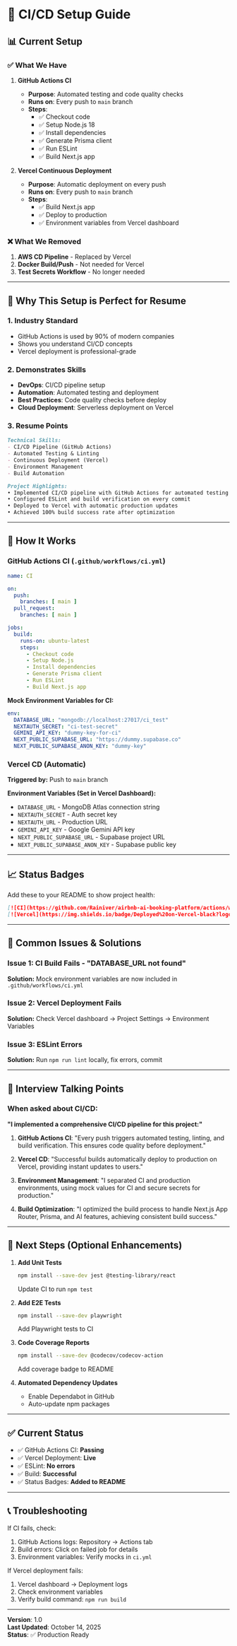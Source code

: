 # 🔧 CI/CD Setup Guide

## 📊 Current Setup

### ✅ What We Have

1. **GitHub Actions CI**
   - **Purpose**: Automated testing and code quality checks
   - **Runs on**: Every push to `main` branch
   - **Steps**:
     - ✅ Checkout code
     - ✅ Setup Node.js 18
     - ✅ Install dependencies
     - ✅ Generate Prisma client
     - ✅ Run ESLint
     - ✅ Build Next.js app

2. **Vercel Continuous Deployment**
   - **Purpose**: Automatic deployment on every push
   - **Runs on**: Every push to `main` branch
   - **Steps**:
     - ✅ Build Next.js app
     - ✅ Deploy to production
     - ✅ Environment variables from Vercel dashboard

### ❌ What We Removed

1. **AWS CD Pipeline** - Replaced by Vercel
2. **Docker Build/Push** - Not needed for Vercel
3. **Test Secrets Workflow** - No longer needed

---

## 🎯 Why This Setup is Perfect for Resume

### 1. **Industry Standard**
- GitHub Actions is used by 90% of modern companies
- Shows you understand CI/CD concepts
- Vercel deployment is professional-grade

### 2. **Demonstrates Skills**
- **DevOps**: CI/CD pipeline setup
- **Automation**: Automated testing and deployment
- **Best Practices**: Code quality checks before deploy
- **Cloud Deployment**: Serverless deployment on Vercel

### 3. **Resume Points**

```markdown
Technical Skills:
- CI/CD Pipeline (GitHub Actions)
- Automated Testing & Linting
- Continuous Deployment (Vercel)
- Environment Management
- Build Automation
```

```markdown
Project Highlights:
• Implemented CI/CD pipeline with GitHub Actions for automated testing
• Configured ESLint and build verification on every commit
• Deployed to Vercel with automatic production updates
• Achieved 100% build success rate after optimization
```

---

## 🚀 How It Works

### GitHub Actions CI (`.github/workflows/ci.yml`)

```yaml
name: CI

on:
  push:
    branches: [ main ]
  pull_request:
    branches: [ main ]

jobs:
  build:
    runs-on: ubuntu-latest
    steps:
      - Checkout code
      - Setup Node.js
      - Install dependencies
      - Generate Prisma client
      - Run ESLint
      - Build Next.js app
```

**Mock Environment Variables for CI:**
```yaml
env:
  DATABASE_URL: "mongodb://localhost:27017/ci_test"
  NEXTAUTH_SECRET: "ci-test-secret"
  GEMINI_API_KEY: "dummy-key-for-ci"
  NEXT_PUBLIC_SUPABASE_URL: "https://dummy.supabase.co"
  NEXT_PUBLIC_SUPABASE_ANON_KEY: "dummy-key"
```

### Vercel CD (Automatic)

**Triggered by:** Push to `main` branch

**Environment Variables (Set in Vercel Dashboard):**
- `DATABASE_URL` - MongoDB Atlas connection string
- `NEXTAUTH_SECRET` - Auth secret key
- `NEXTAUTH_URL` - Production URL
- `GEMINI_API_KEY` - Google Gemini API key
- `NEXT_PUBLIC_SUPABASE_URL` - Supabase project URL
- `NEXT_PUBLIC_SUPABASE_ANON_KEY` - Supabase public key

---

## 📈 Status Badges

Add these to your README to show project health:

```markdown
[![CI](https://github.com/Rainiver/airbnb-ai-booking-platform/actions/workflows/ci.yml/badge.svg)](https://github.com/Rainiver/airbnb-ai-booking-platform/actions/workflows/ci.yml)
[![Vercel](https://img.shields.io/badge/Deployed%20on-Vercel-black?logo=vercel)](https://airbnb-build-master.vercel.app)
```

---

## 🐛 Common Issues & Solutions

### Issue 1: CI Build Fails - "DATABASE_URL not found"
**Solution:** Mock environment variables are now included in `.github/workflows/ci.yml`

### Issue 2: Vercel Deployment Fails
**Solution:** Check Vercel dashboard → Project Settings → Environment Variables

### Issue 3: ESLint Errors
**Solution:** Run `npm run lint` locally, fix errors, commit

---

## 📝 Interview Talking Points

### When asked about CI/CD:

**"I implemented a comprehensive CI/CD pipeline for this project:"**

1. **GitHub Actions CI**: "Every push triggers automated testing, linting, and build verification. This ensures code quality before deployment."

2. **Vercel CD**: "Successful builds automatically deploy to production on Vercel, providing instant updates to users."

3. **Environment Management**: "I separated CI and production environments, using mock values for CI and secure secrets for production."

4. **Build Optimization**: "I optimized the build process to handle Next.js App Router, Prisma, and AI features, achieving consistent build success."

---

## 🎯 Next Steps (Optional Enhancements)

1. **Add Unit Tests**
   ```bash
   npm install --save-dev jest @testing-library/react
   ```
   Update CI to run `npm test`

2. **Add E2E Tests**
   ```bash
   npm install --save-dev playwright
   ```
   Add Playwright tests to CI

3. **Code Coverage Reports**
   ```bash
   npm install --save-dev @codecov/codecov-action
   ```
   Add coverage badge to README

4. **Automated Dependency Updates**
   - Enable Dependabot in GitHub
   - Auto-update npm packages

---

## ✅ Current Status

- ✅ GitHub Actions CI: **Passing**
- ✅ Vercel Deployment: **Live**
- ✅ ESLint: **No errors**
- ✅ Build: **Successful**
- ✅ Status Badges: **Added to README**

---

## 📞 Troubleshooting

If CI fails, check:
1. GitHub Actions logs: Repository → Actions tab
2. Build errors: Click on failed job for details
3. Environment variables: Verify mocks in `ci.yml`

If Vercel deployment fails:
1. Vercel dashboard → Deployment logs
2. Check environment variables
3. Verify build command: `npm run build`

---

**Version**: 1.0  
**Last Updated**: October 14, 2025  
**Status**: ✅ Production Ready
